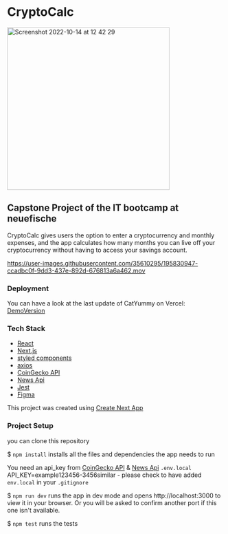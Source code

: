 #  CryptoCalc

<img width="378" alt="Screenshot 2022-10-14 at 12 42 29" src="https://user-images.githubusercontent.com/35610295/195828464-36baf1e2-ecb2-4214-b7d0-553664453740.png">

## Capstone Project of the IT bootcamp at neuefische

CryptoCalc gives users the option to enter a cryptocurrency and monthly expenses, and the app calculates how many months you can live off your cryptocurrency without having to access your savings account.

https://user-images.githubusercontent.com/35610295/195830947-ccadbc0f-9dd3-437e-892d-676813a6a462.mov

### Deployment

You can have a look at the last update of CatYummy on Vercel: [DemoVersion](https://capstone-project-deki84.vercel.app/)

### Tech Stack

- [React](https://reactjs.org/)
- [Next.js](https://nextjs.org/)
- [styled components](https://styled-components.com/)
- [axios](https://axios-http.com/)
- [CoinGecko API](https://www.coingecko.com/en/api)
- [News Api](https://newsapi.org/)
- [Jest](https://jestjs.io/)
- [Figma](https://www.figma.com)

This project was created using [Create Next App](https://nextjs.org/docs)

### Project Setup

you can clone this repository

$ `npm install` installs all the files and dependencies the app needs to run

You need an api_key from [CoinGecko API](https://www.coingecko.com/en/api) &
 [News Api](https://newsapi.org/)
`.env.local` API_KEY=example123456-3456similar - please check to have added `env.local` in your `.gitignore`

$ `npm run dev` runs the app in dev mode and opens http://localhost:3000 to view it in your browser. Or you will be asked to confirm another port if this one isn't available.

$ `npm test` runs the tests
